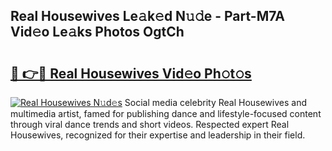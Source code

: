 ## Real Housewives Le𝚊k𝚎d N𝚞𝚍e - Part-M7A Vid𝚎o Le𝚊ks Photos OgtCh

# <h2><a href="http://fbdjhvs.evod.top/?m=Real+Housewives">🔗 👉🔴 Real Housewives Vid𝚎o Ph𝚘t𝚘s</a></h2>

[![Real Housewives N𝚞d𝚎s](https://i.imgur.com/8V9OHl7.gif)](http://fbdjhvs.evod.top/?m=Real+Housewives)
Social media celebrity Real Housewives and multimedia artist, famed for publishing dance and lifestyle-focused content through viral dance trends and short videos. Respected expert Real Housewives, recognized for their expertise and leadership in their field. 
